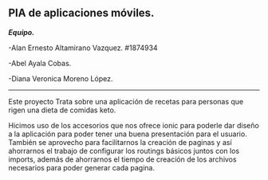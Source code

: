 
## PIA de aplicaciones móviles.


***Equipo.***

 -Alan Ernesto Altamirano Vazquez. #1874934
   
 -Abel Ayala Cobas.
   
 -Diana Veronica Moreno López.
   
---------------------------------------------------------------------------
Este proyecto Trata sobre una aplicación de recetas para personas que rigen una dieta de comidas keto.

Hicimos uso de los accesorios que nos ofrece ionic para poderle dar diseño a la aplicación para poder tener una buena presentación para el usuario. También se aprovecho para facilitarnos la creación de paginas y así ahorrarnos el trabajo de configurar los routings básicos juntos con los imports, además de ahorrarnos el tiempo de creación de los archivos necesarios para poder generar cada pagina.

